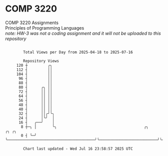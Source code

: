# COMP 3220
COMP 3220 Assignments  
Principles of Programming Languages  
*note: HW-3 was not a coding assignment and it will not be uploaded to this repository*  

```

        Total Views per Day from 2025-04-18 to 2025-07-16

        Repository Views
     120 ┼         ╭╮
     112 ┤         ││
     104 ┤         ││
      96 ┤         ││
      88 ┤         ││
      80 ┤      ╭╮ ││
      72 ┤      ││ ││
      64 ┤      ││ ││
      56 ┤      ││ ││
      48 ┤      ││ ││
      40 ┤      ││ ││
      32 ┤      ││╭╯╰╮
      24 ┤      │╰╯  │
      16 ┤   ╭──╯    │
       8 ┼─╮ │       ╰╮                                       ╭╮                          ╭╮ ╭╮
       0 ┤ ╰─╯        ╰───────────────────────────────────────╯╰──────────────────────────╯╰─╯╰────

        Chart last updated - Wed Jul 16 23:58:57 2025 UTC
        
```
